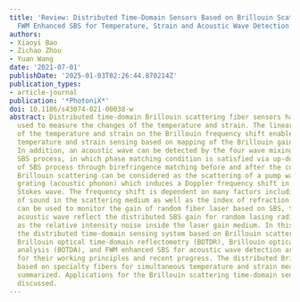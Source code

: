```yaml
---
title: 'Review: Distributed Time-Domain Sensors Based on Brillouin Scattering and
  FWM Enhanced SBS for Temperature, Strain and Acoustic Wave Detection'
authors:
- Xiaoyi Bao
- Zichao Zhou
- Yuan Wang
date: '2021-07-01'
publishDate: '2025-01-03T02:26:44.870214Z'
publication_types:
- article-journal
publication: '*PhotoniX*'
doi: 10.1186/s43074-021-00038-w
abstract: Distributed time-domain Brillouin scattering fiber sensors have been widely
  used to measure the changes of the temperature and strain. The linear dependence
  of the temperature and strain on the Brillouin frequency shift enabled the distributed
  temperature and strain sensing based on mapping of the Brillouin gain spectrum.
  In addition, an acoustic wave can be detected by the four wave mixing (FWM) associated
  SBS process, in which phase matching condition is satisfied via up-down conversion
  of SBS process through birefringence matching before and after the conversion process.
  Brillouin scattering can be considered as the scattering of a pump wave from a moving
  grating (acoustic phonon) which induces a Doppler frequency shift in the resulting
  Stokes wave. The frequency shift is dependent on many factors including the velocity
  of sound in the scattering medium as well as the index of refraction. Such a process
  can be used to monitor the gain of random fiber laser based on SBS, the distributed
  acoustic wave reflect the distributed SBS gain for random lasing radiation, as well
  as the relative intensity noise inside the laser gain medium. In this review paper,
  the distributed time-domain sensing system based on Brillouin scattering including
  Brillouin optical time-domain reflectometry (BOTDR), Brillouin optical time-domain
  analysis (BOTDA), and FWM enhanced SBS for acoustic wave detection are introduced
  for their working principles and recent progress. The distributed Brillouin sensors
  based on specialty fibers for simultaneous temperature and strain measurement are
  summarized. Applications for the Brillouin scattering time-domain sensors are briefly
  discussed.
---
```

